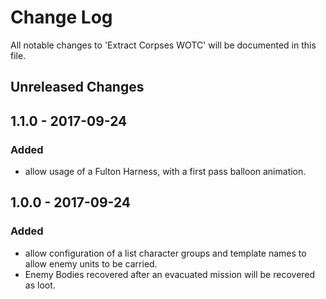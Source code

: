 # Change Log
All notable changes to 'Extract Corpses WOTC' will be documented in this file.


## Unreleased Changes

## 1.1.0 - 2017-09-24
### Added
- allow usage of a Fulton Harness, with a first pass balloon animation.

## 1.0.0 - 2017-09-24
### Added
- allow configuration of a list character groups and template names to allow
  enemy units to be carried.
- Enemy Bodies recovered after an evacuated mission will be recovered as loot.
